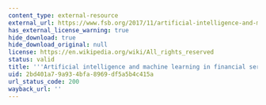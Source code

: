 ```yaml
---
content_type: external-resource
external_url: https://www.fsb.org/2017/11/artificial-intelligence-and-machine-learning-in-financial-service/
has_external_license_warning: true
hide_download: true
hide_download_original: null
license: https://en.wikipedia.org/wiki/All_rights_reserved
status: valid
title: '''Artificial intelligence and machine learning in financial services'
uid: 2bd401a7-9a93-4bfa-8969-df5a5b4c415a
url_status_code: 200
wayback_url: ''
---
```

